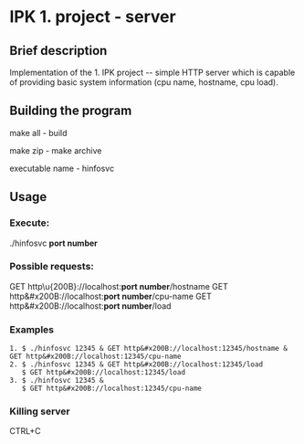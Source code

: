 # IPK 1. project - server

## Brief description

Implementation of the 1. IPK project -- simple HTTP server which is capable of providing basic system information (cpu name, hostname, cpu load). 

## Building the program

make all - build

make zip - make archive

executable name - hinfosvc

## Usage

### Execute: 
./hinfosvc **port number**

### Possible requests:
GET http\u{200B}://localhost:**port number**/hostname
GET http&#x200B://localhost:**port number**/cpu-name
GET http&#x200B://localhost:**port number**/load

### Examples
```
1. $ ./hinfosvc 12345 & GET http&#x200B://localhost:12345/hostname & GET http&#x200B://localhost:12345/cpu-name
2. $ ./hinfosvc 12345 & GET http&#x200B://localhost:12345/load
   $ GET http&#x200B://localhost:12345/load
3. $ ./hinfosvc 12345 &
   $ GET http&#x200B://localhost:12345/cpu-name
```

### Killing server

CTRL+C

